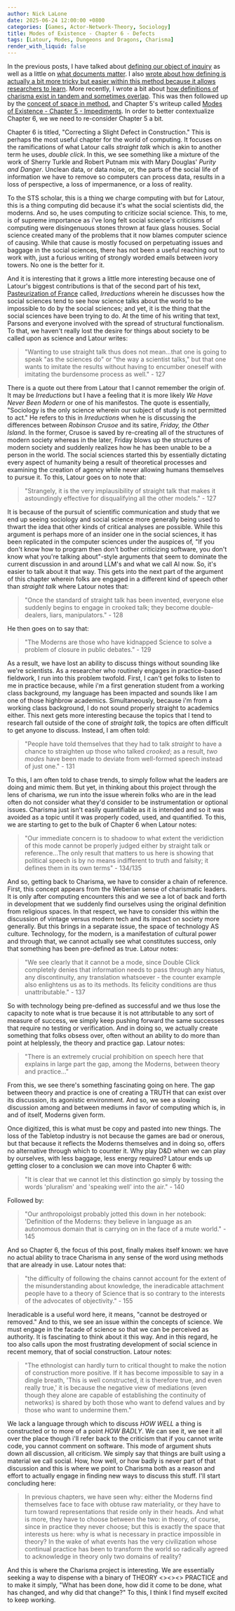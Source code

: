 ```yaml
---
author: Nick LaLone
date: 2025-06-24 12:00:00 +0800
categories: [Games, Actor-Network-Theory, Sociology]
title: Modes of Existence - Chapter 6 - Defects
tags: [Latour, Modes, Dungeons and Dragons, Charisma]
render_with_liquid: false
---
```


In the previous posts, I have talked about [defining our object of inquiry](https://nicklalone.com/2025/04/14/modes-defining-1) as well as a little on [what documents matter](https://nicklalone.com/2025/04/20/modes-docs-2). I also [wrote about how defining is actually a bit more tricky but easier within this method because it allows researchers to learn](https://nicklalone.com/2025/05/05/modes-learning). More recently, I wrote a bit about [how definitions of charisma exist in tandem and sometimes overlap](https://nicklalone.com/2025/05/30/modes-correspondence). This was then followed up by the [concept of space in method.](https://nicklalone.com/2025/06/21/making-room) and Chapter 5's writeup called [Modes of Existence - Chapter 5 - Impediments](https://nicklalone.com/2025/06/23/impediments). In order to better contextualize Chapter 6, we we need to re-consider Chapter 5 a bit.  

Chapter 6 is titled, "Correcting a Slight Defect in Construction." This is perhaps the most useful chapter for the world of computing. It focuses on the ramifications of what Latour calls *straight talk* which is akin to another term he uses, *double click*. In this, we see something like a mixture of the work of Sherry Turkle and Robert Putnam mix with Mary Douglas' *Purity and Danger*. Unclean data, or data noise, or, the parts of the social life of information we have to remove so computers can process data, results in a loss of perspective, a loss of impermanence, or a loss of reality. 

To the STS scholar, this is a thing we charge computing with but for Latour, this is a thing computing did because it's what the social scientists did, the moderns. And so, he uses computing to criticize social science. This, to me, is of supreme importance as i've long felt social science's criticisms of computing were disingenuous stones thrown at faux glass houses. Social science created many of the problems that it now blames computer science of causing. While that cause is mostly focused on perpetuating issues and baggage in the social sciences, there has not been a useful reaching out to work with, just a furious writing of strongly worded emails between ivory towers. No one is the better for it. 

And it is interesting that it grows a little more interesting because one of Latour's biggest contributions is that of the second part of his text, [Pasteurization of France](https://bookshop.org/p/books/the-pasteurization-of-france-bruno-latour/6693534?ean=9780674657618&next=t) called, *Irreductions* wherein he discusses how the social sciences tend to see how science talks about the world to be impossible to do by the social sciences; and yet, it is the thing that the social sciences have been trying to do. At the time of his writing that text, Parsons and everyone involved with the spread of structural functionalism. To that, we haven't really lost the desire for things about society to be called upon as science and Latour writes: 

> "Wanting to use straight talk thus does not mean...that one is going to speak "as the sciences do" or "the way a scientist talks," but that one wants to imitate the results without having to encumber oneself with imitating the burdensome process as well." - 127

There is a quote out there from Latour that I cannot remember the origin of. It may be *Irreductions* but I have a feeling that it is more likely *We Have Never Been Modern* or one of his manifestos. The quote is essentially, "Sociology is the only science wherein our subject of study is not permitted to act." He refers to this in *Irreductions* when he is discussing the differences between *Robinson Crusoe* and its satire, *Friday, the Other Island*. In the former, Crusoe is saved by re-creating all of the structures of modern society whereas in the later, Friday blows up the structures of modern society and suddenly realizes how he has been unable to be a person in the world. The social sciences started this by essentially dictating every aspect of humanity being a result of theoretical processes and examining the creation of agency while never allowing humans themselves to pursue it. To this, Latour goes on to note that: 

> "Strangely, it is the very implausibility of straight talk that makes it astoundingly effective for disqualifying all the other models." - 127

It is because of the pursuit of scientific communication and study that we end up seeing sociology and social science more generally being used to thwart the idea that other kinds of critical analyses are possible. While this argument is perhaps more of an insider one in the social sciences, it has been replicated in the computer sciences under the auspices of, "If you don't know how to program then don't bother criticizing software, you don't know what you're talking about"-style arguments that seem to dominate the current discussion in and around LLM's and what we call AI now. So, it's easier to talk about it that way. This gets into the next part of the argument of this chapter wherein folks are engaged in a different kind of speech other than *straight talk* where Latour notes that: 

> "Once the standard of straight talk has been invented, everyone else suddenly begins to engage in crooked talk; they become double-dealers, liars, manipulators." - 128

He then goes on to say that: 

> "The Moderns are those who have kidnapped Science to solve a problem of closure in public debates." - 129

As a result, we have lost an ability to discuss things without sounding like we're scientists. As a researcher who routinely engages in practice-based fieldwork, I run into this problem twofold. First, I can't get folks to listen to me in practice because, while i'm a first generation student from a working class background, my language has been impacted and sounds like I am one of those highbrow academics. Simultaneously, because i'm from a working class background, I do not sound properly straight to academics either. This next gets more interesting because the topics that I tend to research fall outside of the cone of *straight talk*, the topics are often difficult to get anyone to discuss. Instead, I am often told: 

> "People have told themselves that they had to talk *straight* to have a chance to straighten up those who talked *crooked*; as a result, *two modes* have been made to deviate from well-formed speech instead of just one." - 131

To this, I am often told to chase trends, to simply follow what the leaders are doing and mimic them. But yet, in thinking about this project through the lens of charisma, we run into the issue wherein folks who are in the lead often do not consider what they'd consider to be instrumentation or optional issues. Charisma just isn't easily quantifiable as it is intended and so it was avoided as a topic until it was properly coded, used, and quantified. To this, we are starting to get to the bulk of Chapter 6 when Latour notes: 

> "Our immediate concern is to shadoow to what extent the veridiction of this mode cannot be properly judged either by straight talk or reference...The only result that matters to us here is showing that political speech is by no means indifferent to truth and falsity; it defines them in its own terms" - 134/135

And so, getting back to Charisma, we have to consider a chain of reference. First, this concept appears from the Weberian sense of charismatic leaders. It is only after computing encounters this and we see a lot of back and forth in development that we suddenly find ourselves using the original definition from religious spaces. In that respect, we have to consider this within the discussion of vintage versus modern tech and its impact on society more generally. But this brings in a separate issue, the space of technology AS culture. Technology, for the modern, is a manifestation of cultural power and through that, we cannot actually see what constitutes success, only that something has been pre-defined as true. Latour notes: 

> "We see clearly that it cannot be a mode, since Double Click completely denies that information needs to pass through any hiatus, any discontinuity, any translation whatsoever - the counter example also enlightens us as to its methods. Its felicity conditions are thus unattributable." - 137

So with technology being pre-defined as successful and we thus lose the capacity to note what is true because it is not attributable to any sort of measure of success, we simply keep pushing forward the same successes that require no testing or verification. And in doing so, we actually create something that folks obsess over, often without an ability to do more than point at helplessly, the theory and practice gap. Latour notes: 

> "There is an extremely crucial prohibition on speech here that explains in large part the gap, among the Moderns, between theory and practice..." 

From this, we see there's something fascinating going on here. The gap between theory and practice is one of creating a TRUTH that can exist over its discussion, its agonistic environment. And so, we see a slowing discussion among and between mediums in favor of computing which is, in and of itself, Moderns given form. 

Once digitized, this is what must be copy and pasted into new things. The loss of the Tabletop industry is not because the games are bad or onerous, but that because it reflects the Moderns themselves and in doing so, offers no alternative through which to counter it. Why play D&D when we can play by ourselves, with less baggage, less energy required? Latour ends up getting closer to a conclusion we can move into Chapter 6 with: 

> "It is clear that we cannot let this distinction go simply by tossing the words 'pluralism' and 'speaking well' into the air." - 140

Followed by:

> "Our anthropoloigst probably jotted this down in her notebook: 'Definition of the Moderns: they believe in language as an autonomous domain that is carrying on in the face of a mute world." - 145

And so Chapter 6, the focus of this post, finally makes itself known: we have no actual ability to trace Charisma in any sense of the word using methods that are already in use. Latour notes that: 

> "the difficulty of following the chains cannot account for the extent of the misunderstanding about knowledge, the ineradicable attachment people have to a theory of Science that is so contrary to the interests of the advocates of objectivity." - 155

Ineradicable is a useful word here, it means, "cannot be destroyed or removed." And to this, we see an issue within the concepts of science. We must engage in the facade of science so that we can be perceived as authority. It is fascinating to think about it this way. And in this regard, he too also calls upon the most frustrating development of social science in recent memory, that of social construction. Latour notes:  

> "The ethnologist can hardly turn to critical thought to make the notion of construction more positive. If it has become impossible to say in a dingle breath, 'This is well constructed, it is therefore true, and even really true,' it is because the negative view of mediations (even though they alone are capable of establishing the continuity of networks) is shared by both those who want to defend values and by those who want to undermine them."

We lack a language through which to discuss *HOW WELL* a thing is constructed or to more of a point *HOW BADLY*. We can see it, we see it all over the place though i'll refer back to the criticism that if you cannot write code, you cannot comment on software. This mode of argument shuts down all discussion, all criticism. We simply say that things are built using a material we call social. How, how well, or how badly is never part of that discussion and this is where we point to Charisma both as a reason and effort to actually engage in finding new ways to discuss this stuff. I'll start concluding here: 

> In previous chapters, we have seen why: either the Moderns find themselves face to face with obtuse raw materiality, or they have to turn toward representations that reside only in their heads. And what is more, they have to choose between the two: in theory, of course, since in practice they never choose; but this is exactly the space that interests us here: why is what is necessary in practice impossible in theory? In the wake of what events has the very civilization whose continual practice has been to transform the world so radically agreed to acknowledge in theory only two domains of reality?

And this is where the Charisma project is interesting. We are essentially seeking a way to dispense with a binary of THEORY <><><> PRACTICE and to make it simply, "What has been done, how did it come to be done, what has changed, and why did that change?" To this, I think I find myself excited to keep working. 
